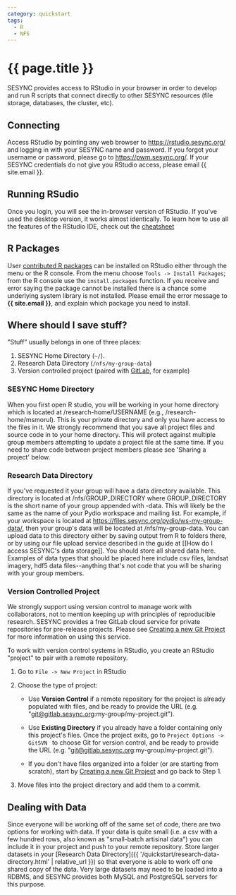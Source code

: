 ```yaml
---
category: quickstart
tags:
  - R
  - NFS
---
```


# {{ page.title }}

SESYNC provides access to RStudio in your browser in order to develop and run R
scripts that connect directly to other SESYNC resources (file storage, databases,
the cluster, etc).

## Connecting

Access RStudio by pointing any web browser to <https://rstudio.sesync.org/> and
logging in with your SESYNC name and password. If you forgot your username or password, please
go to <https://pwm.sesync.org/>. If your SESYNC credentials do not give you RStudio access,
please email {{ site.email }}.

## Running RSudio

Once you login, you will see the in-browser version of RStudio. If you've used
the desktop version, it works almost identically. To learn how to use all the
features of the RStudio IDE, check out the [cheatsheet](https://github.com/rstudio/cheatsheets/raw/master/rstudio-ide.pdf)

## R Packages

User [contributed R packages](https://cran.r-project.org/web/packages/) can be
installed on RStudio either through the menu or the R console. From the menu
choose `Tools -> Install Packages`; from the R console use the `install.packages`
function. If you receive and error saying the package cannot be installed there
is a chance some underlying system library is not installed. Please email the error
message to **{{ site.email }}**, and explain which package you need to install.

## Where should I save stuff?  

"Stuff" usually belongs in one of three places:

1. SESYNC Home Directory (`~/`).
1. Research Data Directory (`/nfs/my-group-data`)
1. Version controlled project (paired with [GitLab](https://gitlab.sesync.org), for example)

### SESYNC Home Directory

When you first open R studio, you will be
      working in your home directory which is located at /research-home/USERNAME
      (e.g., /research-home/msmorul). This is your private directory and only
      you have access to the files in it. We strongly recommend that you save
      all project files and source code in to your home directory. This will
      protect against multiple group members attempting to update a project file
      at the same time. If you need to share code between project members please
      see 'Sharing a project' below.

### Research Data Directory

If you've requested it your group will have a data
      directory available. This directory is located at /nfs/GROUP\_DIRECTORY
      where GROUP\_DIRECTORY is the short name of your group appended with
      -data. This will likely be the same as the name of your Pydio workspace
      and mailing list. For example, if your workspace is located at
https://files.sesync.org/pydio/ws-my-group-data/, then your group's data will
      be located at /nfs/my-group-data. You can upload data to this directory
      either by saving output from R to folders there, or by using our file
      upload service described in the guide at \[\[How do I access SESYNC's data
      storage\]\]. You should store all shared data here. Examples of data types
      that should be placed here include csv files, landsat imagery, hdf5 data
      files--anything that's not code that you will be sharing with your group
      members.

### Version Controlled Project

We strongly support using version control to manage work with collaborators, not to mention keeping up with principles of reproducible research. SESYNC provides a free GitLab cloud service for private repositories for pre-release projects. Please see [Creating a new Git Project](/quickstart/creating-a-new-git-project.html) for more information on using this service.

To work with version control systems in RStudio, you create an RStudio "project" to pair with a remote repository.

1. Go to `File -> New Project` in RStudio

2. Choose the type of project:

    - Use **Version Control** if a remote repository for the project is already
    populated with files, and be ready to provide the URL (e.g. "git@gitlab.sesync.org:my-group/my-project.git").

    - Use **Existing Directory** if you already have a folder containing only this
    project's files. Once the project exits, go to `Project Options -> GitSVN ` to choose Git
    for version control, and be ready to provide the URL (e.g. "git@gitlab.sesync.org:my-group/my-project.git").
    
    - If you don't have files organized into a folder (or are starting from scratch), start by
    [Creating a new Git Project](/quickstart/creating-a-new-git-project.html) and go back to Step 1.

3. Move files into the project directory and add them to a commit.

## Dealing with Data

Since everyone will be working off of the same set of code, there are two
options for working with data. If your data is quite small (i.e. a csv
with a few hundred rows, also known as "small-batch artisinal data") you can
include it in your project and push to your remote repository. Store larger
datasets in your [Research Data Directory]({{ '/quickstart/research-data-directory.html' | relative_url }})
so that everyone is able to work off one shared copy of the data. Very large datasets may need to be loaded into
a RDBMS, and SESYNC provides both MySQL and PostgreSQL servers for this purpose.
